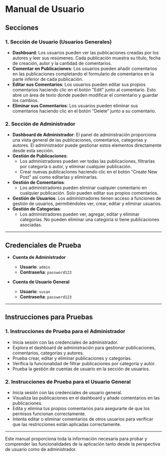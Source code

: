 
# Manual de Usuario

## Secciones

### 1. Sección de Usuario (Usuarios Generales)
- **Dashboard**: Los usuarios pueden ver las publicaciones creadas por los autores y leer sus resúmenes. Cada publicación muestra su título, fecha de creación, autor y la cantidad de comentarios.
- **Comentar en Publicaciones**: Los usuarios pueden añadir comentarios en las publicaciones completando el formulario de comentarios en la parte inferior de cada publicación.
- **Editar sus Comentarios**: Los usuarios pueden editar sus propios comentarios haciendo clic en el botón "Edit" junto al comentario. Esto abre un área de texto donde pueden modificar el comentario y guardar los cambios.
- **Eliminar sus Comentarios**: Los usuarios pueden eliminar sus comentarios haciendo clic en el botón "Delete" junto a su comentario.

### 2. Sección de Administrador
- **Dashboard de Administrador**: El panel de administración proporciona una vista general de las publicaciones, comentarios, categorías y autores. El administrador puede gestionar estos elementos directamente desde esta sección.
- **Gestión de Publicaciones**: 
  - Los administradores pueden ver todas las publicaciones, filtrarlas por categoría o autor, y eliminar cualquier publicación.
  - Crear nuevas publicaciones haciendo clic en el botón "Create New Post" así como editarlas y eliminarlas.
- **Gestión de Comentarios**: 
  - Los administradores pueden eliminar cualquier comentario en cualquier publicación. Solo pueden editar sus propios comentarios.
- **Gestión de Usuarios**: Los administradores tienen acceso a funciones de gestión de usuarios, permitiéndoles ver, crear, editar y eliminar usuarios.
- **Gestión de Categorías**: 
  - Los administradores pueden ver, agregar, editar y eliminar categorías. No pueden eliminar una categoría si tiene publicaciones asociadas.

---

## Credenciales de Prueba

- **Cuenta de Administrador**
  - **Usuario**: `admin`
  - **Contraseña**: `password123`

- **Cuenta de Usuario General**
  - **Usuario**: `susan`
  - **Contraseña**: `password123`

---

## Instrucciones para Pruebas

### 1. Instrucciones de Prueba para el Administrador
   - Inicia sesión con las credenciales de administrador.
   - Explora el dashboard de administración para gestionar publicaciones, comentarios, categorías y autores.
   - Prueba crear, editar y eliminar publicaciones y categorías.
   - Verifica la funcionalidad de filtrar publicaciones por categoría y autor.
   - Prueba la gestión de cuentas de usuario en la sección de usuarios.

### 2. Instrucciones de Prueba para el Usuario General
   - Inicia sesión con las credenciales de usuario general.
   - Visualiza las publicaciones en el dashboard y añade comentarios en las publicaciones.
   - Edita y elimina tus propios comentarios para asegurarte de que los permisos funcionan correctamente.
   - Intenta editar o eliminar comentarios de otros usuarios para verificar que las restricciones están aplicadas correctamente.

---

Este manual proporciona toda la información necesaria para probar y comprender las funcionalidades de la aplicación tanto desde la perspectiva de usuario como de administrador.

